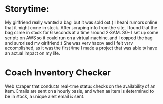 # Storytime:
My girlfriend really wanted a bag, but it was sold out:( I heard rumors online that it might come in stock. After scraping info from the site, I found that the bag came in stock for 6 seconds at a time around 2-3AM. SO- I set up some scripts on AWS so it could run on a virtual machine, and I copped the bag and surprised my girlfriend:) She was very happy and I felt very accomplished, as it was the first time I made a project that was able to have an actual impact on my life.

# Coach Inventory Checker
Web scraper that conducts real-time status checks on the availability of an item. Emails are sent on a hourly basis, and when an item is determined to be in stock, a unique alert email is sent.
